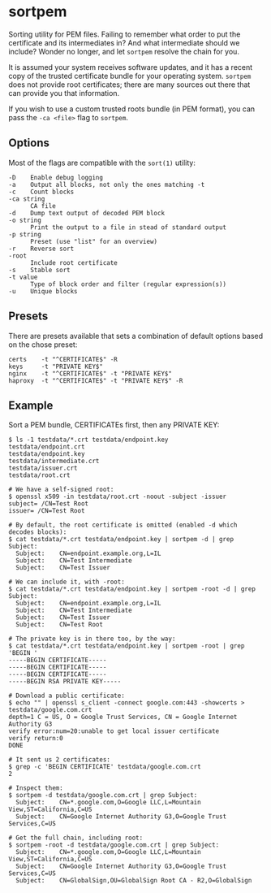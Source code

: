 # sortpem

Sorting utility for PEM files. Failing to remember what order to put the
certificate and its intermediates in? And what intermediate should we include?
Wonder no longer, and let `sortpem` resolve the chain for you.

It is assumed your system receives software updates, and it has a recent copy
of the trusted certificate bundle for your operating system. `sortpem` does
not provide root certificates; there are many sources out there that can
provide you that information. 

If you wish to use a custom trusted roots bundle (in PEM format), you can pass
the `-ca <file>` flag to `sortpem`.

## Options

Most of the flags are compatible with the `sort(1)` utility:

```
-D    Enable debug logging
-a    Output all blocks, not only the ones matching -t
-c    Count blocks
-ca string
      CA file
-d    Dump text output of decoded PEM block
-o string
      Print the output to a file in stead of standard output
-p string
      Preset (use "list" for an overview)
-r    Reverse sort
-root
      Include root certificate
-s    Stable sort
-t value
      Type of block order and filter (regular expression(s))
-u    Unique blocks
```

## Presets

There are presets available that sets a combination of default options based
on the chose preset:

```
certs    -t "^CERTIFICATE$" -R
keys     -t "PRIVATE KEY$"
nginx    -t "^CERTIFICATE$" -t "PRIVATE KEY$"
haproxy  -t "^CERTIFICATE$" -t "PRIVATE KEY$" -R
```

## Example

Sort a PEM bundle, CERTIFICATEs first, then any PRIVATE KEY:

```console
$ ls -1 testdata/*.crt testdata/endpoint.key
testdata/endpoint.crt
testdata/endpoint.key 
testdata/intermediate.crt 
testdata/issuer.crt 
testdata/root.crt

# We have a self-signed root:
$ openssl x509 -in testdata/root.crt -noout -subject -issuer
subject= /CN=Test Root
issuer= /CN=Test Root

# By default, the root certificate is omitted (enabled -d which decodes blocks):
$ cat testdata/*.crt testdata/endpoint.key | sortpem -d | grep Subject:
  Subject:    CN=endpoint.example.org,L=IL
  Subject:    CN=Test Intermediate
  Subject:    CN=Test Issuer

# We can include it, with -root:
$ cat testdata/*.crt testdata/endpoint.key | sortpem -root -d | grep Subject:
  Subject:    CN=endpoint.example.org,L=IL
  Subject:    CN=Test Intermediate
  Subject:    CN=Test Issuer
  Subject:    CN=Test Root

# The private key is in there too, by the way:
$ cat testdata/*.crt testdata/endpoint.key | sortpem -root | grep 'BEGIN '
-----BEGIN CERTIFICATE-----
-----BEGIN CERTIFICATE-----
-----BEGIN CERTIFICATE-----
-----BEGIN RSA PRIVATE KEY-----

# Download a public certificate:
$ echo "" | openssl s_client -connect google.com:443 -showcerts > testdata/google.com.crt
depth=1 C = US, O = Google Trust Services, CN = Google Internet Authority G3
verify error:num=20:unable to get local issuer certificate
verify return:0
DONE

# It sent us 2 certificates:
$ grep -c 'BEGIN CERTIFICATE' testdata/google.com.crt
2

# Inspect them:
$ sortpem -d testdata/google.com.crt | grep Subject:
  Subject:    CN=*.google.com,O=Google LLC,L=Mountain View,ST=California,C=US
  Subject:    CN=Google Internet Authority G3,O=Google Trust Services,C=US

# Get the full chain, including root:
$ sortpem -root -d testdata/google.com.crt | grep Subject:
  Subject:    CN=*.google.com,O=Google LLC,L=Mountain View,ST=California,C=US
  Subject:    CN=Google Internet Authority G3,O=Google Trust Services,C=US
  Subject:    CN=GlobalSign,OU=GlobalSign Root CA - R2,O=GlobalSign